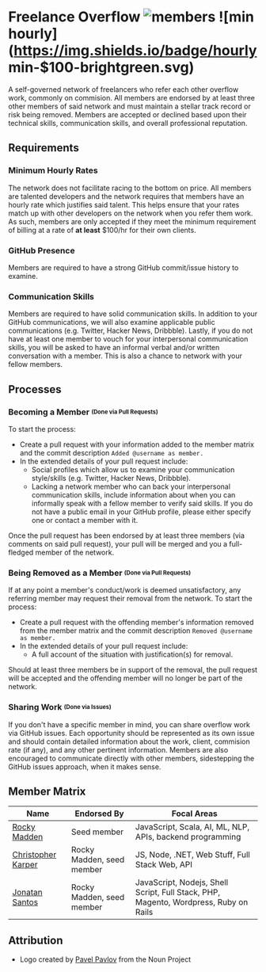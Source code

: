 # Freelance Overflow ![members](https://img.shields.io/badge/members-3-blue.svg) ![min hourly](https://img.shields.io/badge/hourly min-$100-brightgreen.svg)
A self-governed network of freelancers who refer each other overflow work, commonly on commision. All members are endorsed by at least three other members of said network and must maintain a stellar track record or risk being removed. Members are accepted or declined based upon their technical skills, communication skills, and overall professional reputation.

## Requirements
### Minimum Hourly Rates
The network does not facilitate racing to the bottom on price. All members are talented developers and the network requires that members have an hourly rate which justifies said talent. This helps ensure that your rates match up with other developers on the network when you refer them work. As such, members are only accepted if they meet the minimum requirement of billing at a rate of __at least__ $100/hr for their own clients.

### GitHub Presence
Members are required to have a strong GitHub commit/issue history to examine.

### Communication Skills
Members are required to have solid communication skills. In addition to your GitHub communications, we will also examine applicable public communications (e.g. Twitter, Hacker News, Dribbble). Lastly, if you do not have at least one member to vouch for your interpersonal communication skills, you will be asked to have an informal verbal and/or written conversation with a member. This is also a chance to network with your fellow members.

## Processes
### Becoming a Member <sub><sup>(Done via Pull Requests)</sup></sub>
To start the process:

* Create a pull request with your information added to the member matrix and the commit description `Added @username as member.`
* In the extended details of your pull request include:
  * Social profiles which allow us to examine your communication style/skills (e.g. Twitter, Hacker News, Dribbble).
  * Lacking a network member who can back your interpersonal communication skills, include information about when you can informally speak with a fellow member to verify said skills. If you do not have a public email in your GitHub profile, please either specify one or contact a member with it.

Once the pull request has been endorsed by at least three members (via comments on said pull request), your pull will be merged and you a full-fledged member of the network.

### Being Removed as a Member <sub><sup>(Done via Pull Requests)</sup></sub>
If at any point a member's conduct/work is deemed unsatisfactory, any referring member may request their removal from the network. To start the process:

* Create a pull request with the offending member's information removed from the member matrix and the commit description `Removed @username as member.`
* In the extended details of your pull request include:
  * A full account of the situation with justification(s) for removal.

Should at least three members be in support of the removal, the pull request will be accepted and the offending member will no longer be part of the network.

### Sharing Work <sub><sup>(Done via Issues)</sup></sub>
If you don't have a specific member in mind, you can share overflow work via GitHub issues. Each opportunity should be represented as its own issue and should contain detailed information about the work, client, commision rate (if any), and any other pertinent information. Members are also encouraged to communicate directly with other members, sidestepping the GitHub issues approach, when it makes sense.

## Member Matrix
| Name                                             | Endorsed By               | Focal Areas
| ------------------------------------------------ | ------------------------- | -----------
| [Rocky Madden](https://github.com/rockymadden)   | Seed member               | JavaScript, Scala, AI, ML, NLP, APIs, backend programming
| [Christopher Karper](https://github.com/CKarper) | Rocky Madden, seed member | JS, Node, .NET, Web Stuff, Full Stack Web, API
| [Jonatan Santos](https://github.com/joridos)     | Rocky Madden, seed member | JavaScript, Nodejs, Shell Script, Full Stack, PHP, Magento, Wordpress, Ruby on Rails

## Attribution
* Logo created by [Pavel Pavlov](http://thenounproject.com/zka11/) from the Noun Project
